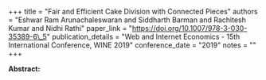 +++
title = "Fair and Efficient Cake Division with Connected Pieces"
authors = "Eshwar Ram Arunachaleswaran and Siddharth Barman and Rachitesh Kumar and Nidhi Rathi"
paper_link = "https://doi.org/10.1007/978-3-030-35389-6\_5"
publication_details = "Web and Internet Economics - 15th International Conference,  WINE 2019"
conference_date = "2019"
notes = ""
+++

<b>Abstract:</b>
